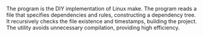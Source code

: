 The program is the DIY implementation of Linux make.
The program reads a file that specifies dependencies and rules, constructing a dependency tree. 
It recursively checks the file existence and timestamps, building the project.
The utility avoids unnecessary compilation, providing high efficiency.
